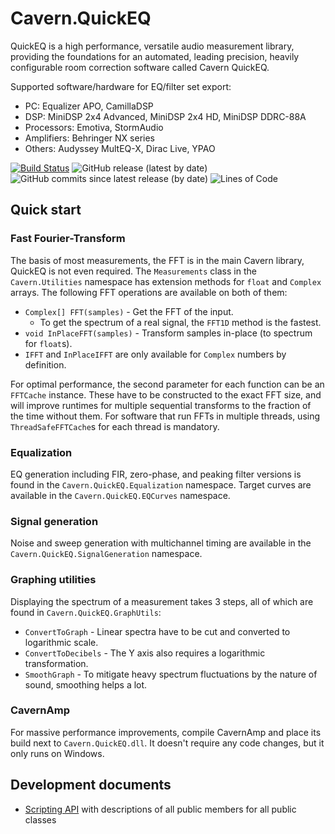 # Cavern.QuickEQ
QuickEQ is a high performance, versatile audio measurement library, providing
the foundations for an automated, leading precision, heavily configurable
room correction software called Cavern QuickEQ.

Supported software/hardware for EQ/filter set export:
* PC: Equalizer APO, CamillaDSP
* DSP: MiniDSP 2x4 Advanced, MiniDSP 2x4 HD, MiniDSP DDRC-88A
* Processors: Emotiva, StormAudio
* Amplifiers: Behringer NX series
* Others: Audyssey MultEQ-X, Dirac Live, YPAO

[![Build Status](https://api.travis-ci.com/VoidXH/Cavern.svg?branch=master)](https://app.travis-ci.com/VoidXH/Cavern)
![GitHub release (latest by date)](https://img.shields.io/github/v/release/VoidXH/Cavern)
![GitHub commits since latest release (by date)](https://img.shields.io/github/commits-since/VoidXH/Cavern/latest)
![Lines of Code](https://img.shields.io/tokei/lines/github/VoidXH/Cavern "Lines of Code")

## Quick start
### Fast Fourier-Transform
The basis of most measurements, the FFT is in the main Cavern library, QuickEQ
is not even required. The `Measurements` class in the `Cavern.Utilities`
namespace has extension methods for `float` and `Complex` arrays. The following
FFT operations are available on both of them:
* `Complex[] FFT(samples)` - Get the FFT of the input.
  * To get the spectrum of a real signal, the `FFT1D` method is the fastest.
* `void InPlaceFFT(samples)` - Transform samples in-place (to spectrum for `float`s).
* `IFFT` and `InPlaceIFFT` are only available for `Complex` numbers by definition.

For optimal performance, the second parameter for each function can be an
`FFTCache` instance. These have to be constructed to the exact FFT size, and
will improve runtimes for multiple sequential transforms to the fraction of the
time without them. For software that run FFTs in multiple threads, using
`ThreadSafeFFTCache`s for each thread is mandatory.

### Equalization
EQ generation including FIR, zero-phase, and peaking filter versions is found in
the `Cavern.QuickEQ.Equalization` namespace. Target curves are available in the
`Cavern.QuickEQ.EQCurves` namespace.

### Signal generation
Noise and sweep generation with multichannel timing are available in the
`Cavern.QuickEQ.SignalGeneration` namespace.

### Graphing utilities
Displaying the spectrum of a measurement takes 3 steps, all of which are found
in `Cavern.QuickEQ.GraphUtils`:
* `ConvertToGraph` - Linear spectra have to be cut and converted to logarithmic scale.
* `ConvertToDecibels` - The Y axis also requires a logarithmic transformation.
* `SmoothGraph` - To mitigate heavy spectrum fluctuations by the nature of sound, smoothing helps a lot.

### CavernAmp
For massive performance improvements, compile CavernAmp and place its build next
to `Cavern.QuickEQ.dll`. It doesn't require any code changes, but it only runs
on Windows.

## Development documents
* [Scripting API](https://cavern.sbence.hu/cavern/doc.php?if=api/index) with descriptions of all public members for all public classes
